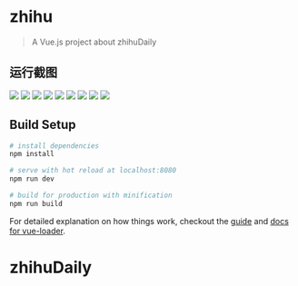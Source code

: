 # zhihu

> A Vue.js project about zhihuDaily

## 运行截图
![](http://ofn881vu0.bkt.clouddn.com/1.png)
![](http://ofn881vu0.bkt.clouddn.com/1.png)
![](http://ofn881vu0.bkt.clouddn.com/1.png)
![](http://ofn881vu0.bkt.clouddn.com/1.png)
![](http://ofn881vu0.bkt.clouddn.com/1.png)
![](http://ofn881vu0.bkt.clouddn.com/1.png)
![](http://ofn881vu0.bkt.clouddn.com/1.png)
![](http://7xqch8.com1.z0.glb.clouddn.com/blog_2016_07_picQQ20160708-6.png)
![](http://7xqch8.com1.z0.glb.clouddn.com/blog_2016_07_picQQ20160708-7.png)

## Build Setup

``` bash
# install dependencies
npm install

# serve with hot reload at localhost:8080
npm run dev

# build for production with minification
npm run build
```

For detailed explanation on how things work, checkout the [guide](http://vuejs-templates.github.io/webpack/) and [docs for vue-loader](http://vuejs.github.io/vue-loader).
# zhihuDaily
